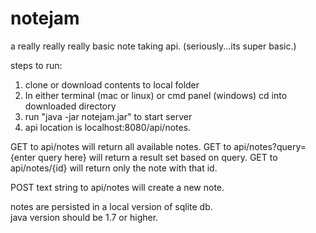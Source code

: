 # notejam
a really really really basic note taking api. (seriously...its super basic.)

steps to run:
1) clone or download contents to local folder
2) In either terminal (mac or linux) or cmd panel (windows) cd into downloaded directory
3) run "java -jar notejam.jar" to start server
4) api location is localhost:8080/api/notes. 

GET to api/notes will return all available notes.
GET to api/notes?query={enter query here} will return a result set based on query.
GET to api/notes/{id} will return only the note with that id.

POST text string to api/notes will create a new note.

notes are persisted in a local version of sqlite db.  
java version should be 1.7 or higher. 





